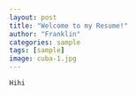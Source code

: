 ```yaml
---
layout: post
title: "Welcome to my Resume!"
author: "Franklin"
categories: sample
tags: [sample]
image: cuba-1.jpg
---
```


    Hihi